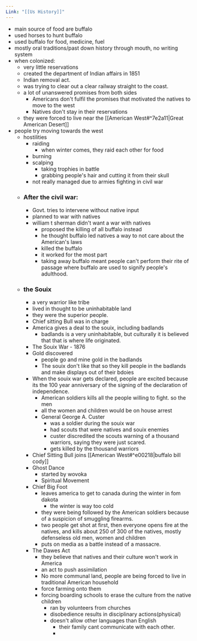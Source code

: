 ```yaml
---
Link: "[[Us History]]"
---
```

- main source of food are buffalo
- used horses to hunt buffalo
- used buffalo for food, medicine, fuel
- mostly oral traditions/past down history through mouth, no writing system
- when colonized:
	- very little reservations
	- created the department of Indian affairs in 1851
	- Indian removal act.
	- was trying to clear out a clear railway straight to the coast.
	- a lot of unanswered promises from both sides
		- Americans don't fulfil the promises that motivated the natives to move to the west
		- Natives don't stay in their reservations
	- they were forced to live near the [[American West#^7e2a11|Great American Desert]]
- people try moving towards the west
	- hostilities
		- raiding
			- when winter comes, they raid each other for food
		- burning
		- scalping
			- taking trophies in battle
			- grabbing people's hair and cutting it from their skull
		- not really managed due to armies fighting in civil war
	- ### After the civil war:
		- Govt. tries to intervene without native input
		- planned to war with natives
		- william t sherman didn't want a war with natives
			- proposed the killing of all buffalo instead 
			- he thought buffalo led natives a way to not care about the American's laws
			- killed the buffalo
			- it worked for the most part
			- taking away buffalo meant people can't perform their rite of passage where buffalo are used to signify people's adulthood.
	- ### the Souix
		- a very warrior like tribe
		- lived in thought to be uninhabitable land
		- they were the superior people.
		- Chief sitting Bull was in charge
		- America gives a deal to the souix, including badlands
			- badlands is a very uninhabitable, but culturally it is believed that that is where life originated.
		- The Souix War - 1876
		- Gold discovered
			- people go and mine gold in the badlands
			- The souix don't like that so they kill people in the badlands and make displays out of their bdoies
		- When the souix war gets declared, people are excited because its the 100 year anniversary of the signing of the declaration of independence.
			- American soldiers kills all the people willing to fight. so the men
			- all the women and children would be on house arrest
			- General George A. Custer
				- was a soldier during the souix war
				- had scouts that were natives and souix enemies
				- custer discredited the scouts warning of a thousand warriors, saying they were just scared.
				- gets killed by the thousand warriors
		- Chief Sitting Bull joins [[American West#^e00218|buffalo bill cody]]
		- Ghost Dance
			- started by wovoka
			- Spiritual Movement
		- Chief Big Foot
			- leaves america to get to canada during the winter in fom dakota
				- the winter is way too cold
			- they were being followed by the American soldiers because of a suspicion of smuggling firearms.
			- two people get shot at first, then everyone opens fire at the natives, and kills about 250 of 300 of the natives, mostly defenseless old men, women and children
			- puts on media as a battle instead of a massacre.
		- The Dawes Act
			- they believe that natives and their culture won't work in America
			- an act to push assimilation
			- No more communal land, people are being forced to live in traditional American household
			- force farming onto them
			- forcing boarding schools to erase the culture from the native children
				- ran by volunteers from churches
				- disobedience results in disciplinary actions(physical)
				- doesn't allow other languages than English
					- their family cant communicate with each other.
					- 